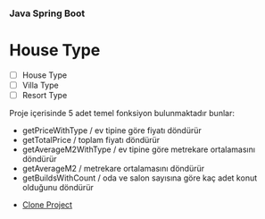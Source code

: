 ### Java Spring Boot
# House Type

- [ ] House Type
- [ ] Villa Type
- [ ] Resort Type

Proje içerisinde 5 adet temel fonksiyon bulunmaktadır 
bunlar:
-  getPriceWithType / ev tipine göre fiyatı döndürür
- getTotalPrice / toplam fiyatı döndürür
- getAverageM2WithType / ev tipine göre metrekare ortalamasını döndürür
- getAverageM2 / metrekare ortalamasını döndürür
- getBuildsWithCount / oda ve salon sayısına göre kaç adet konut olduğunu döndürür


* [Clone Project](https://github.com/hakandrsn/HouseSpringForPatika.git)